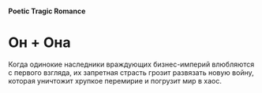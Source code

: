 #### Poetic Tragic Romance

# Он + Она

Когда одинокие наследники враждующих бизнес-империй влюбляются с первого взгляда, их запретная страсть грозит развязать новую войну, которая уничтожит хрупкое перемирие и погрузит мир в хаос.